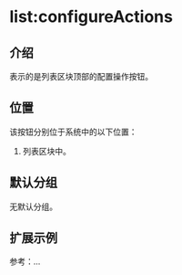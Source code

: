 # list:configureActions

## 介绍

表示的是列表区块顶部的配置操作按钮。

## 位置

该按钮分别位于系统中的以下位置：

1. 列表区块中。

## 默认分组

无默认分组。

## 扩展示例

参考：...
